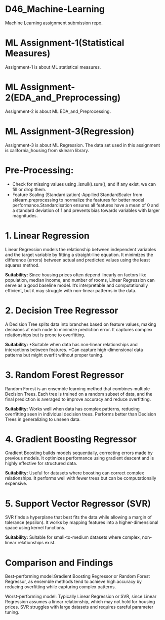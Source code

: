 # D46_Machine-Learning
Machine Learning assignment submission repo.

# ML Assignment-1(Statistical Measures)
Assignment-1 is about ML statistical measures.

# ML Assignment-2(EDA_and_Preprocessing)
Assignment-2 is about ML EDA_and_Preprocessing.

# ML Assignment-3(Regression)
Assignment-3 is about ML Regression.
The data set used in this assignment is california_housing from sklearn library.
# Pre-Processing:
* Check for missing values using .isnull().sum(), and if any exist, we can fill or drop them.
* Feature Scaling (Standardization)-Appllied StandardScaler from sklearn.preprocessing to normalize the features for better model performance.Standardisation ensures all 
  features have a mean of 0 and a standard deviation of 1 and prevents bias towards variables with larger magnitudes.

# 1. Linear Regression
Linear Regression models the relationship between independent variables and the target variable by fitting a straight-line equation. It minimizes the difference (errors) between actual and predicted values using the least squares method.

**Suitability:**
Since housing prices often depend linearly on factors like population, median income, and number of rooms, Linear Regression can serve as a good baseline model.
It’s interpretable and computationally efficient, but it may struggle with non-linear patterns in the data.

# 2. Decision Tree Regressor
 A Decision Tree splits data into branches based on feature values, making decisions at each node to minimize prediction error. It captures complex relationships but is prone to overfitting.

**Suitability:**
*Suitable when data has non-linear relationships and interactions between features.
*Can capture high-dimensional data patterns but might overfit without proper tuning.

# 3. Random Forest Regressor
 Random Forest is an ensemble learning method that combines multiple Decision Trees. Each tree is trained on a random subset of data, and the final prediction is averaged to improve accuracy and reduce overfitting.

**Suitability:**
Works well when data has complex patterns, reducing overfitting seen in individual decision trees.
Performs better than Decision Trees in generalizing to unseen data.

# 4. Gradient Boosting Regressor
 Gradient Boosting builds models sequentially, correcting errors made by previous models. It optimizes performance using gradient descent and is highly effective for structured data.

**Suitability:**
Useful for datasets where boosting can correct complex relationships.
It performs well with fewer trees but can be computationally expensive.

# 5. Support Vector Regressor (SVR)
SVR finds a hyperplane that best fits the data while allowing a margin of tolerance (epsilon). It works by mapping features into a higher-dimensional space using kernel functions.

**Suitability:**
Suitable for small-to-medium datasets where complex, non-linear relationships exist.

# Comparison and Findings
Best-performing model:Gradient Boosting Regressor or Random Forest Regressor, as ensemble methods tend to achieve high accuracy by reducing overfitting while capturing complex patterns.

Worst-performing model: Typically Linear Regression or SVR, since Linear Regression assumes a linear relationship, which may not hold for housing prices. SVR struggles with large datasets and requires careful parameter tuning.
  
